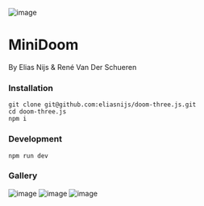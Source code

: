 ![image](https://github.com/user-attachments/assets/d425c0be-ea2d-4c91-90fe-6640694e313e)


# MiniDoom
By Elias Nijs & René Van Der Schueren

### Installation
```
git clone git@github.com:eliasnijs/doom-three.js.git
cd doom-three.js
npm i
```

### Development
```
npm run dev
```

### Gallery
![image](https://github.com/user-attachments/assets/4fa9f028-b76c-499b-a743-5b84d97a6100)
![image](https://github.com/user-attachments/assets/2318dddf-58ee-4202-ad87-5d08a4e280be)
![image](https://github.com/user-attachments/assets/a3ff0628-26db-4920-9541-5e9ebf0446ef)



